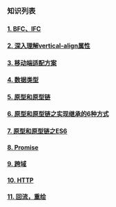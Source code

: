 
### 知识列表

  #### [1. BFC、IFC](/file/bfc.md)

  #### [2. 深入理解vertical-align属性](/file/va.md)

  #### [3. 移动端适配方案](/file/sp.md)

  #### [4. 数据类型](/file/sj.md)

  #### [5. 原型和原型链](/file/yx-1.md)

  #### [6. 原型和原型链之实现继承的6种方式](/file/yx-2.md)

  #### [7. 原型和原型链之ES6](/file/yx-3.md)

  #### [8. Promise ](/file/promise.md)

  #### [9. 跨域 ](/file/promise.md)

  #### [10. HTTP ](/file/promise.md)

  #### [11. 回流，重绘 ](/file/promise.md)

